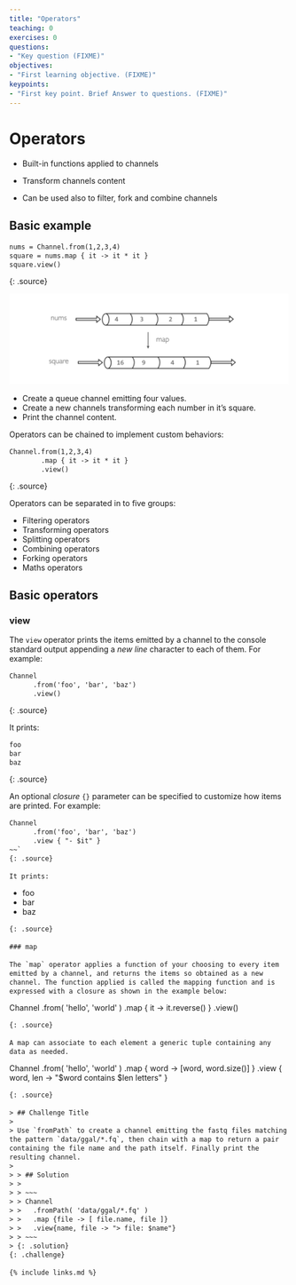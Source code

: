 ```yaml
---
title: "Operators"
teaching: 0
exercises: 0
questions:
- "Key question (FIXME)"
objectives:
- "First learning objective. (FIXME)"
keypoints:
- "First key point. Brief Answer to questions. (FIXME)"
---
```


# Operators

* Built-in functions applied to channels

* Transform channels content
* Can be used also to filter, fork and combine channels

## Basic example

~~~
nums = Channel.from(1,2,3,4)         
square = nums.map { it -> it * it }  
square.view()  
~~~
{: .source}

![Nextflow Channel map](../fig/channel-map.png)

* Create a queue channel emitting four values.
* Create a new channels transforming each number in it’s square.
* Print the channel content.

Operators can be chained to implement custom behaviors:

~~~
Channel.from(1,2,3,4)
        .map { it -> it * it }
        .view()

~~~
{: .source}


Operators can be separated in to five groups:

* Filtering operators
* Transforming operators
* Splitting operators
* Combining operators
* Forking operators
* Maths operators

 ## Basic operators
 
### view

The `view` operator prints the items emitted by a channel to the console standard output appending a *new line* character to each of them. For example:
~~~
Channel
      .from('foo', 'bar', 'baz')
      .view()
~~~
{: .source}

It prints:

~~~
foo
bar
baz
~~~
{: .source}

An optional *closure* `{}` parameter can be specified to customize how items are printed. For example:

~~~
Channel
      .from('foo', 'bar', 'baz')
      .view { "- $it" }
~~`
{: .source}

It prints:

~~~
- foo
- bar
- baz
~~~
{: .source}

### map

The `map` operator applies a function of your choosing to every item emitted by a channel, and returns the items so obtained as a new channel. The function applied is called the mapping function and is expressed with a closure as shown in the example below:

~~~
Channel
    .from( 'hello', 'world' )
    .map { it -> it.reverse() }
    .view()
~~~
{: .source}

A map can associate to each element a generic tuple containing any data as needed.

~~~
Channel
    .from( 'hello', 'world' )
    .map { word -> [word, word.size()] }
    .view { word, len -> "$word contains $len letters" }
~~~
{: .source}

> ## Challenge Title
>
> Use `fromPath` to create a channel emitting the fastq files matching the pattern `data/ggal/*.fq`, then chain with a map to return a pair containing the file name and the path itself. Finally print the resulting channel.
>
> > ## Solution
> >
> > ~~~
> > Channel
> >   .fromPath( 'data/ggal/*.fq' )
> >   .map {file -> [ file.name, file ]}
> >   .view{name, file -> "> file: $name"}
> > ~~~    
> {: .solution}
{: .challenge}

{% include links.md %}

